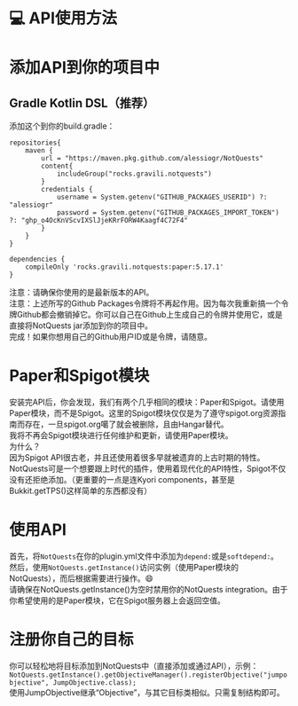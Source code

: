 # 💻 API使用方法
# 添加API到你的项目中
## Gradle Kotlin DSL（推荐）
添加这个到你的build.gradle：  
```
repositories{
    maven {
        url = "https://maven.pkg.github.com/alessiogr/NotQuests"
        content{
            includeGroup("rocks.gravili.notquests")
        }
        credentials {
            username = System.getenv("GITHUB_PACKAGES_USERID") ?: "alessiogr"
            password = System.getenv("GITHUB_PACKAGES_IMPORT_TOKEN") ?: "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"
        }
    }
}

dependencies {
    compileOnly 'rocks.gravili.notquests:paper:5.17.1'
}
```
注意：请确保你使用的是最新版本的API。  
注意：上述所写的Github Packages令牌将不再起作用。因为每次我重新搞一个令牌Github都会撤销掉它。你可以自己在Github上生成自己的令牌并使用它，或是直接将NotQuests jar添加到你的项目中。  
完成！如果你想用自己的Github用户ID或是令牌，请随意。  

# Paper和Spigot模块
安装完API后，你会发现，我们有两个几乎相同的模块：Paper和Spigot。请使用Paper模块，而不是Spigot。这里的Spigot模块仅仅是为了遵守spigot.org资源指南而存在，一旦spigot.org噶了就会被删除，且由Hangar替代。  
我将不再会Spigot模块进行任何维护和更新，请使用Paper模块。  
为什么？  
因为Spigot API很古老，并且还使用着很多早就被遗弃的上古时期的特性。NotQuests可是一个想要跟上时代的插件，使用着现代化的API特性，Spigot不仅没有还拒绝添加。（更重要的一点是连Kyori components，甚至是Bukkit.getTPS()这样简单的东西都没有）

# 使用API
首先，将```NotQuests```在你的plugin.yml文件中添加为```depend:```或是```softdepend:```。  
然后，使用```NotQuests.getInstance()```访问实例（使用Paper模块的NotQuests），而后根据需要进行操作。😄  
请确保在NotQuests.getInstance()为空时禁用你的NotQuests integration。由于你希望使用的是Paper模块，它在Spigot服务器上会返回空值。  

# 注册你自己的目标
你可以轻松地将目标添加到NotQuests中（直接添加或通过API），示例：  
```NotQuests.getInstance().getObjectiveManager().registerObjective("jumpobjective", JumpObjective.class);```  
使用JumpObjective继承“Objective”，与其它目标类相似。只需复制结构即可。